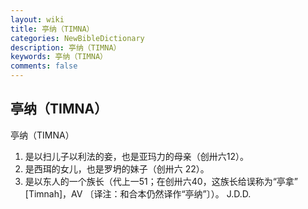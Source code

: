 ```yaml
---
layout: wiki
title: 亭纳（TIMNA）
categories: NewBibleDictionary
description: 亭纳（TIMNA）
keywords: 亭纳（TIMNA）
comments: false
---
```


## 亭纳（TIMNA）



亭纳（TIMNA）
1. 是以扫儿子以利法的妾，也是亚玛力的母亲（创卅六12）。
2. 是西珥的女儿，也是罗坍的妹子（创卅六 22）。
3. 是以东人的一个族长（代上一51；在创卅六40，这族长给误称为“亭拿” [Timnah]，AV 〔译注：和合本仍然译作“亭纳”〕）。
J.D.D.




